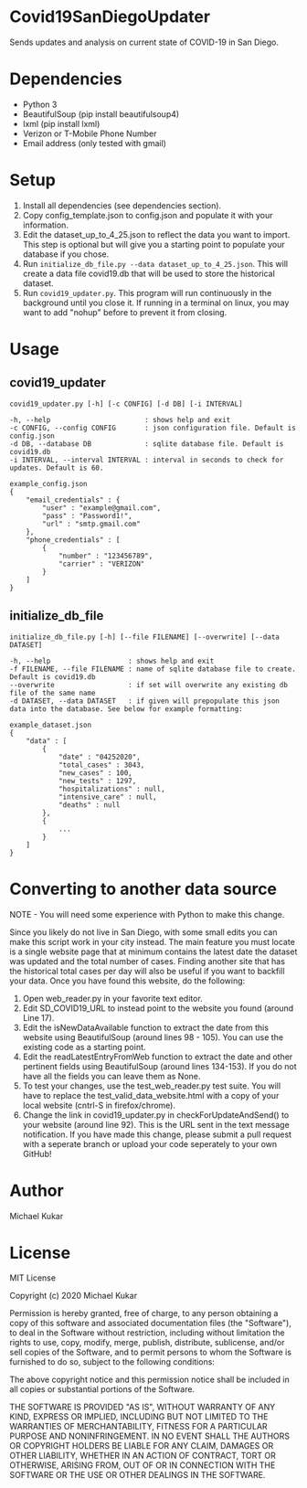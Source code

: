 # Covid19SanDiegoUpdater
 Sends updates and analysis on current state of COVID-19 in San Diego.

# Dependencies
- Python 3
- BeautifulSoup (pip install beautifulsoup4)
- lxml (pip install lxml)
- Verizon or T-Mobile Phone Number
- Email address (only tested with gmail)

# Setup
1. Install all dependencies (see dependencies section).
2. Copy config_template.json to config.json and populate it with your information.
3. Edit the dataset_up_to_4_25.json to reflect the data you want to import.
This step is optional but will give you a starting point to populate your database if you chose.
3. Run `initialize_db_file.py --data dataset_up_to_4_25.json`.
This will create a data file covid19.db that will be used to store the historical dataset.
3. Run `covid19_updater.py`.
This program will run continuously in the background until you close it. If running in a terminal on linux, you may want to add "nohup" before to prevent it from closing.

# Usage
## covid19_updater
```
covid19_updater.py [-h] [-c CONFIG] [-d DB] [-i INTERVAL]

-h, --help                       : shows help and exit
-c CONFIG, --config CONFIG       : json configuration file. Default is config.json
-d DB, --database DB             : sqlite database file. Default is covid19.db
-i INTERVAL, --interval INTERVAL : interval in seconds to check for updates. Default is 60.

example_config.json
{
    "email_credentials" : {
        "user" : "example@gmail.com",
        "pass" : "Password1!",
        "url" : "smtp.gmail.com"
    },
    "phone_credentials" : [
        {
            "number" : "123456789",
            "carrier" : "VERIZON"
        }
    ]
}
```

## initialize_db_file
```
initialize_db_file.py [-h] [--file FILENAME] [--overwrite] [--data DATASET]

-h, --help                   : shows help and exit
-f FILENAME, --file FILENAME : name of sqlite database file to create. Default is covid19.db
--overwrite                  : if set will overwrite any existing db file of the same name
-d DATASET, --data DATASET   : if given will prepopulate this json data into the database. See below for example formatting:

example_dataset.json
{
    "data" : [
        {
            "date" : "04252020",
            "total_cases" : 3043,
            "new_cases" : 100,
            "new_tests" : 1297,
            "hospitalizations" : null,
            "intensive_care" : null,
            "deaths" : null
        },
        {
            ...
        }
    ]
}

```

# Converting to another data source
NOTE - You will need some experience with Python to make this change.

Since you likely do not live in San Diego, with some small edits you can make this script work in your city instead.
The main feature you must locate is a single website page that at minimum contains the latest date the dataset was updated and the total number of cases.
Finding another site that has the historical total cases per day will also be useful if you want to backfill your data.
Once you have found this website, do the following:

1. Open web_reader.py in your favorite text editor.
2. Edit SD_COVID19_URL to instead point to the website you found (around Line 17).
3. Edit the isNewDataAvailable function to extract the date from this website using BeautifulSoup (around lines 98 - 105). You can use the existing code as a starting point.
4. Edit the readLatestEntryFromWeb function to extract the date and other pertinent fields using BeautifulSoup (around lines 134-153). If you do not have all the fields you can leave them as None.
5. To test your changes, use the test_web_reader.py test suite. You will have to replace the test_valid_data_website.html with a copy of your local website (cntrl-S in firefox/chrome).
6. Change the link in covid19_updater.py in checkForUpdateAndSend() to your website (around line 92). This is the URL sent in the text message notification.
If you have made this change, please submit a pull request with a seperate branch or upload your code seperately to your own GitHub!

# Author
Michael Kukar

# License
MIT License

Copyright (c) 2020 Michael Kukar

Permission is hereby granted, free of charge, to any person obtaining a copy
of this software and associated documentation files (the "Software"), to deal
in the Software without restriction, including without limitation the rights
to use, copy, modify, merge, publish, distribute, sublicense, and/or sell
copies of the Software, and to permit persons to whom the Software is
furnished to do so, subject to the following conditions:

The above copyright notice and this permission notice shall be included in all
copies or substantial portions of the Software.

THE SOFTWARE IS PROVIDED "AS IS", WITHOUT WARRANTY OF ANY KIND, EXPRESS OR
IMPLIED, INCLUDING BUT NOT LIMITED TO THE WARRANTIES OF MERCHANTABILITY,
FITNESS FOR A PARTICULAR PURPOSE AND NONINFRINGEMENT. IN NO EVENT SHALL THE
AUTHORS OR COPYRIGHT HOLDERS BE LIABLE FOR ANY CLAIM, DAMAGES OR OTHER
LIABILITY, WHETHER IN AN ACTION OF CONTRACT, TORT OR OTHERWISE, ARISING FROM,
OUT OF OR IN CONNECTION WITH THE SOFTWARE OR THE USE OR OTHER DEALINGS IN THE
SOFTWARE.
